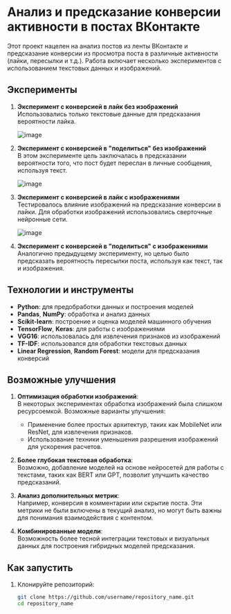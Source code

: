 # Анализ и предсказание конверсии активности в постах ВКонтакте

Этот проект нацелен на анализ постов из ленты ВКонтакте и предсказание конверсии из просмотра поста в различные активности (лайки, пересылки и т.д.). Работа включает несколько экспериментов с использованием текстовых данных и изображений.

## Эксперименты

1. **Эксперимент с конверсией в лайк без изображений**  
   Использовались только текстовые данные для предсказания вероятности лайка.
   
   ![image](https://github.com/user-attachments/assets/8855eac0-bbca-4485-84db-1405869e6bd5)
   
3. **Эксперимент с конверсией в "поделиться" без изображений**  
   В этом эксперименте цель заключалась в предсказании вероятности того, что пост будет переслан в личные сообщения, используя текст.
   
   ![image](https://github.com/user-attachments/assets/3e973ffe-4afb-4705-bcb9-244ae1877de4)

5. **Эксперимент с конверсией в лайк с изображениями**  
   Тестировалось влияние изображений на предсказание конверсии в лайки. Для обработки изображений использовались сверточные нейронные сети.
   
   ![image](https://github.com/user-attachments/assets/a802d686-b2eb-4ce6-a982-389db9d4da93)


7. **Эксперимент с конверсией в "поделиться" с изображениями**  
   Аналогично предыдущему эксперименту, но целью было предсказать вероятность пересылки поста, используя как текст, так и изображения.

   

## Технологии и инструменты

- **Python**: для предобработки данных и построения моделей
- **Pandas**, **NumPy**: обработка и анализ данных
- **Scikit-learn**: построение и оценка моделей машинного обучения
- **TensorFlow**, **Keras**: для работы с изображениями
- **VGG16**: использовалась для извлечения признаков из изображений
- **TF-IDF**: использовался для обработки текстовых данных
- **Linear Regression**, **Random Forest**: модели для предсказания конверсий

## Возможные улучшения

1. **Оптимизация обработки изображений**:  
   В некоторых экспериментах обработка изображений была слишком ресурсоемкой. Возможные варианты улучшения:
   - Применение более простых архитектур, таких как MobileNet или ResNet, для извлечения признаков.
   - Использование техники уменьшения разрешения изображений для ускорения расчетов.

2. **Более глубокая текстовая обработка**:  
   Возможно, добавление моделей на основе нейросетей для работы с текстами, таких как BERT или GPT, позволит улучшить качество предсказаний.

3. **Анализ дополнительных метрик**:  
   Например, конверсия в комментарии или скрытие поста. Эти метрики не были включены в текущий анализ, но могут быть важны для понимания взаимодействия с контентом.

4. **Комбинированные модели**:  
   Возможность более тесной интеграции текстовых и визуальных данных для построения гибридных моделей предсказания.

## Как запустить

1. Клонируйте репозиторий:
   ```bash
   git clone https://github.com/username/repository_name.git
   cd repository_name
